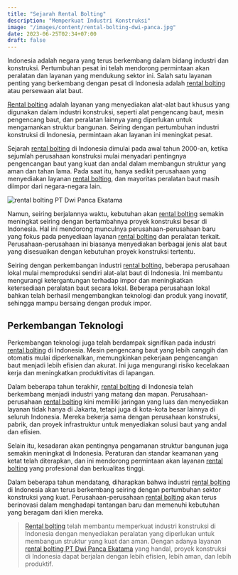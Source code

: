 ```yaml
---
title: "Sejarah Rental Bolting"
description: "Memperkuat Industri Konstruksi"
image: "/images/content/rental-bolting-dwi-panca.jpg"
date: 2023-06-25T02:34+07:00
draft: false
---
```


Indonesia adalah negara yang terus berkembang dalam bidang industri dan konstruksi. Pertumbuhan pesat ini telah mendorong permintaan akan peralatan dan layanan yang mendukung sektor ini. Salah satu layanan penting yang berkembang dengan pesat di Indonesia adalah [rental bolting](https://www.dwipancabolting.id/contact) atau persewaan alat baut.

[Rental bolting](https://www.dwipancabolting.id/contact) adalah layanan yang menyediakan alat-alat baut khusus yang digunakan dalam industri konstruksi, seperti alat pengencang baut, mesin pengencang baut, dan peralatan lainnya yang diperlukan untuk mengamankan struktur bangunan. Seiring dengan pertumbuhan industri konstruksi di Indonesia, permintaan akan layanan ini meningkat pesat.

Sejarah [rental bolting](https://www.dwipancabolting.id/contact) di Indonesia dimulai pada awal tahun 2000-an, ketika sejumlah perusahaan konstruksi mulai menyadari pentingnya pengencangan baut yang kuat dan andal dalam membangun struktur yang aman dan tahan lama. Pada saat itu, hanya sedikit perusahaan yang menyediakan layanan [rental bolting](https://www.dwipancabolting.id/contact), dan mayoritas peralatan baut masih diimpor dari negara-negara lain.

![rental bolting PT Dwi Panca Ekatama](/images/content/rental-bolting-title.jpg "rental bolting PT Dwi Panca Ekatama")

Namun, seiring berjalannya waktu, kebutuhan akan [rental bolting](https://www.dwipancabolting.id/contact) semakin meningkat seiring dengan bertambahnya proyek konstruksi besar di Indonesia. Hal ini mendorong munculnya perusahaan-perusahaan baru yang fokus pada penyediaan layanan [rental bolting](https://www.dwipancabolting.id/contact) dan peralatan terkait. Perusahaan-perusahaan ini biasanya menyediakan berbagai jenis alat baut yang disesuaikan dengan kebutuhan proyek konstruksi tertentu.

Seiring dengan perkembangan industri [rental bolting](https://www.dwipancabolting.id/contact), beberapa perusahaan lokal mulai memproduksi sendiri alat-alat baut di Indonesia. Ini membantu mengurangi ketergantungan terhadap impor dan meningkatkan ketersediaan peralatan baut secara lokal. Beberapa perusahaan lokal bahkan telah berhasil mengembangkan teknologi dan produk yang inovatif, sehingga mampu bersaing dengan produk impor.

## Perkembangan Teknologi

Perkembangan teknologi juga telah berdampak signifikan pada industri [rental bolting](https://www.dwipancabolting.id/contact) di Indonesia. Mesin pengencang baut yang lebih canggih dan otomatis mulai diperkenalkan, memungkinkan pekerjaan pengencangan baut menjadi lebih efisien dan akurat. Ini juga mengurangi risiko kecelakaan kerja dan meningkatkan produktivitas di lapangan.

Dalam beberapa tahun terakhir, [rental bolting](https://www.dwipancabolting.id/contact) di Indonesia telah berkembang menjadi industri yang matang dan mapan. Perusahaan-perusahaan [rental bolting](https://www.dwipancabolting.id/contact) kini memiliki jaringan yang luas dan menyediakan layanan tidak hanya di Jakarta, tetapi juga di kota-kota besar lainnya di seluruh Indonesia. Mereka bekerja sama dengan perusahaan konstruksi, pabrik, dan proyek infrastruktur untuk menyediakan solusi baut yang andal dan efisien.

Selain itu, kesadaran akan pentingnya pengamanan struktur bangunan juga semakin meningkat di Indonesia. Peraturan dan standar keamanan yang ketat telah diterapkan, dan ini mendorong permintaan akan layanan [rental bolting](https://www.dwipancabolting.id/contact) yang profesional dan berkualitas tinggi.

Dalam beberapa tahun mendatang, diharapkan bahwa industri [rental bolting](https://www.dwipancabolting.id/contact) di Indonesia akan terus berkembang seiring dengan pertumbuhan sektor konstruksi yang kuat. Perusahaan-perusahaan [rental bolting](https://www.dwipancabolting.id/contact) akan terus berinovasi dalam menghadapi tantangan baru dan memenuhi kebutuhan yang beragam dari klien mereka.

>[Rental bolting](https://www.dwipancabolting.id/contact) telah membantu memperkuat industri konstruksi di Indonesia dengan menyediakan peralatan yang diperlukan untuk membangun struktur yang kuat dan aman. Dengan adanya layanan [rental bolting PT Dwi Panca Ekatama](https://www.dwipancabolting.id/contact) yang handal, proyek konstruksi di Indonesia dapat berjalan dengan lebih efisien, lebih aman, dan lebih produktif.